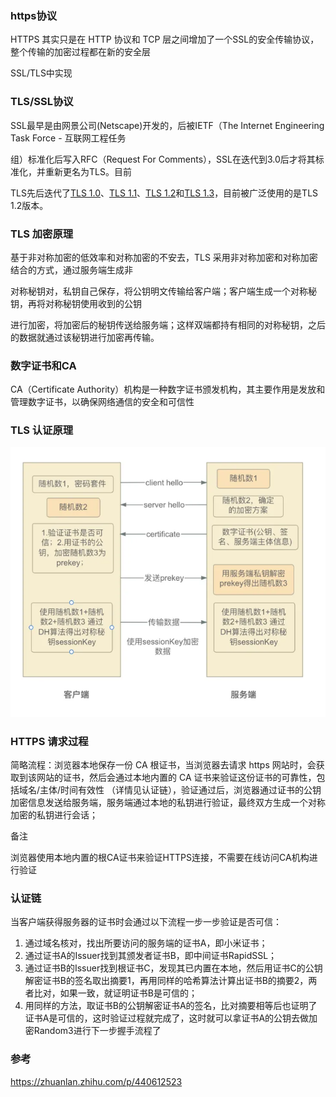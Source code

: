 ### https协议

HTTPS 其实只是在 HTTP 协议和 TCP 层之间增加了一个SSL的安全传输协议，整个传输的加密过程都在新的安全层

SSL/TLS中实现

### TLS/SSL协议

SSL最早是由网景公司(Netscape)开发的，后被IETF（The Internet Engineering Task Force - 互联网工程任务

组）标准化后写入RFC（Request For Comments），SSL在迭代到3.0后才将其标准化，并重新更名为TLS。目前

TLS先后迭代了[TLS 1.0](https://link.zhihu.com/?target=https%3A//www.rfc-editor.org/rfc/rfc2246.html)、[TLS 1.1](https://link.zhihu.com/?target=https%3A//www.rfc-editor.org/rfc/rfc4346.html)、[TLS 1.2](https://link.zhihu.com/?target=https%3A//www.rfc-editor.org/rfc/rfc5246.html)和[TLS 1.3](https://link.zhihu.com/?target=https%3A//www.rfc-editor.org/rfc/rfc8446.html)，目前被广泛使用的是TLS 1.2版本。

### TLS 加密原理

基于非对称加密的低效率和对称加密的不安去，TLS 采用非对称加密和对称加密结合的方式，通过服务端生成非

对称秘钥对，私钥自己保存，将公钥明文传输给客户端；客户端生成一个对称秘钥，再将对称秘钥使用收到的公钥

进行加密，将加密后的秘钥传送给服务端；这样双端都持有相同的对称秘钥，之后的数据就通过该秘钥进行加密再传输。

### 数字证书和CA

CA（Certificate Authority）机构是一种数字证书颁发机构，其主要作用是发放和管理数字证书，以确保网络通信的安全和可信性

### TLS 认证原理

![image-20230907112144162](ssl证书.assets/image-20230907112144162.png)

### HTTPS 请求过程

简略流程：浏览器本地保存一份 CA 根证书，当浏览器去请求 https 网站时，会获取到该网站的证书，然后会通过本地内置的 CA 证书来验证这份证书的可靠性，包括域名/主体/时间有效性 （详情见认证链），验证通过后，浏览器通过证书的公钥加密信息发送给服务端，服务端通过本地的私钥进行验证，最终双方生成一个对称加密的私钥进行会话；

备注

浏览器使用本地内置的根CA证书来验证HTTPS连接，不需要在线访问CA机构进行验证

### 认证链

当客户端获得服务器的证书时会通过以下流程一步一步验证是否可信：

1. 通过域名核对，找出所要访问的服务端的证书A，即小米证书；
2. 通过证书A的Issuer找到其颁发者证书B，即中间证书RapidSSL；
3. 通过证书B的Issuer找到根证书C，发现其已内置在本地，然后用证书C的公钥解密证书B的签名取出摘要1，再用同样的哈希算法计算出证书B的摘要2，两者比对，如果一致，就证明证书B是可信的；
4. 用同样的方法，取证书B的公钥解密证书A的签名，比对摘要相等后也证明了证书A是可信的，这时验证过程就完成了，这时就可以拿证书A的公钥去做加密Random3进行下一步握手流程了

### 参考

https://zhuanlan.zhihu.com/p/440612523